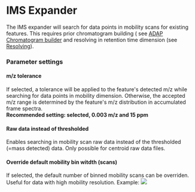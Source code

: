 # IMS Expander

The IMS expander will search for data points in mobility scans for existing features. This requires
prior chromatogram building (
see [ADAP Chromatogram builder](adap-chromatogram-builder.md#adap-chromatogram-builder) and
resolving in retention time dimension (see [Resolving](local-minimum-resolver.md)).

### Parameter settings

#### m/z tolerance

If selected, a tolerance will be applied to the feature's detected m/z while searching for data
points in mobility dimension. Otherwise, the accepted m/z range is determined by the feature's m/z
distribution in accumulated frame spectra.  
**Recommended setting: selected, 0.003 m/z and 15 ppm**

#### Raw data instead of thresholded

Enables searching in mobility scan raw data instead of the thresholded (=mass detected) data. Only
possible for centroid raw data files.

#### Override default mobility bin witdth (scans)

If selected, the default number of binned mobility scans can be overriden. Useful for data with high
mobility resolution. Example: ![](../img/imsworkflow/binnedmobilogram.png)
